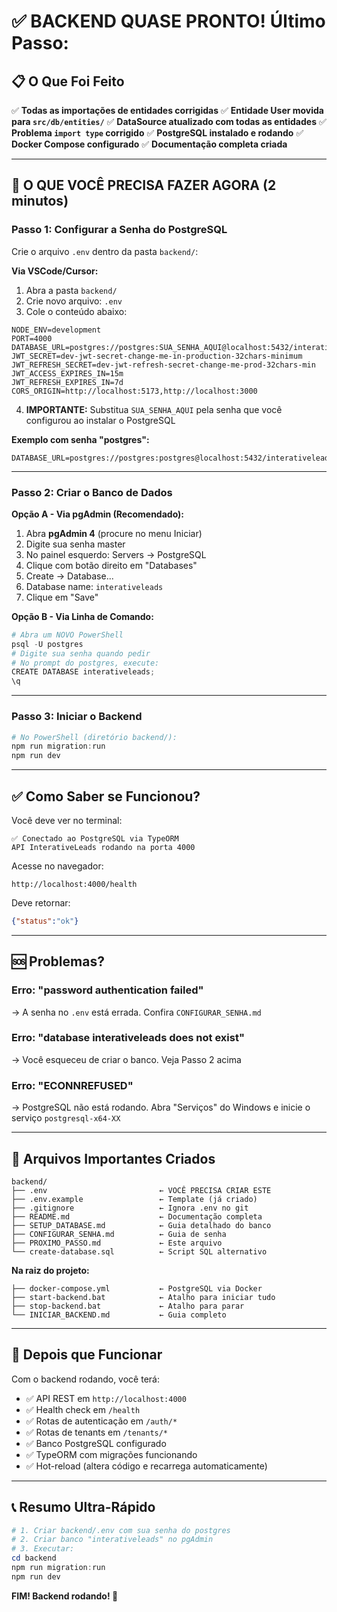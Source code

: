 # ✅ BACKEND QUASE PRONTO! Último Passo:

## 📋 O Que Foi Feito

✅ **Todas as importações de entidades corrigidas**
✅ **Entidade User movida para `src/db/entities/`**
✅ **DataSource atualizado com todas as entidades**
✅ **Problema `import type` corrigido**
✅ **PostgreSQL instalado e rodando**
✅ **Docker Compose configurado**
✅ **Documentação completa criada**

---

## 🎯 O QUE VOCÊ PRECISA FAZER AGORA (2 minutos)

### Passo 1: Configurar a Senha do PostgreSQL

Crie o arquivo `.env` dentro da pasta `backend/`:

**Via VSCode/Cursor:**
1. Abra a pasta `backend/`
2. Crie novo arquivo: `.env`
3. Cole o conteúdo abaixo:

```env
NODE_ENV=development
PORT=4000
DATABASE_URL=postgres://postgres:SUA_SENHA_AQUI@localhost:5432/interativeleads
JWT_SECRET=dev-jwt-secret-change-me-in-production-32chars-minimum
JWT_REFRESH_SECRET=dev-jwt-refresh-secret-change-me-prod-32chars-min
JWT_ACCESS_EXPIRES_IN=15m
JWT_REFRESH_EXPIRES_IN=7d
CORS_ORIGIN=http://localhost:5173,http://localhost:3000
```

4. **IMPORTANTE:** Substitua `SUA_SENHA_AQUI` pela senha que você configurou ao instalar o PostgreSQL

**Exemplo com senha "postgres":**
```env
DATABASE_URL=postgres://postgres:postgres@localhost:5432/interativeleads
```

---

### Passo 2: Criar o Banco de Dados

**Opção A - Via pgAdmin (Recomendado):**
1. Abra **pgAdmin 4** (procure no menu Iniciar)
2. Digite sua senha master
3. No painel esquerdo: Servers → PostgreSQL
4. Clique com botão direito em "Databases"
5. Create → Database...
6. Database name: `interativeleads`
7. Clique em "Save"

**Opção B - Via Linha de Comando:**
```powershell
# Abra um NOVO PowerShell
psql -U postgres
# Digite sua senha quando pedir
# No prompt do postgres, execute:
CREATE DATABASE interativeleads;
\q
```

---

### Passo 3: Iniciar o Backend

```powershell
# No PowerShell (diretório backend/):
npm run migration:run
npm run dev
```

---

## ✅ Como Saber se Funcionou?

Você deve ver no terminal:

```
✅ Conectado ao PostgreSQL via TypeORM
API InterativeLeads rodando na porta 4000
```

Acesse no navegador:
```
http://localhost:4000/health
```

Deve retornar:
```json
{"status":"ok"}
```

---

## 🆘 Problemas?

### Erro: "password authentication failed"
→ A senha no `.env` está errada. Confira `CONFIGURAR_SENHA.md`

### Erro: "database interativeleads does not exist"
→ Você esqueceu de criar o banco. Veja Passo 2 acima

### Erro: "ECONNREFUSED"
→ PostgreSQL não está rodando. Abra "Serviços" do Windows e inicie o serviço `postgresql-x64-XX`

---

## 📁 Arquivos Importantes Criados

```
backend/
├── .env                         ← VOCÊ PRECISA CRIAR ESTE
├── .env.example                 ← Template (já criado)
├── .gitignore                   ← Ignora .env no git
├── README.md                    ← Documentação completa
├── SETUP_DATABASE.md            ← Guia detalhado do banco
├── CONFIGURAR_SENHA.md          ← Guia de senha
├── PROXIMO_PASSO.md             ← Este arquivo
└── create-database.sql          ← Script SQL alternativo
```

**Na raiz do projeto:**
```
├── docker-compose.yml           ← PostgreSQL via Docker
├── start-backend.bat            ← Atalho para iniciar tudo
├── stop-backend.bat             ← Atalho para parar
└── INICIAR_BACKEND.md           ← Guia completo
```

---

## 🚀 Depois que Funcionar

Com o backend rodando, você terá:

- ✅ API REST em `http://localhost:4000`
- ✅ Health check em `/health`
- ✅ Rotas de autenticação em `/auth/*`
- ✅ Rotas de tenants em `/tenants/*`
- ✅ Banco PostgreSQL configurado
- ✅ TypeORM com migrações funcionando
- ✅ Hot-reload (altera código e recarrega automaticamente)

---

## 📞 Resumo Ultra-Rápido

```powershell
# 1. Criar backend/.env com sua senha do postgres
# 2. Criar banco "interativeleads" no pgAdmin
# 3. Executar:
cd backend
npm run migration:run
npm run dev
```

**FIM! Backend rodando! 🎉**

